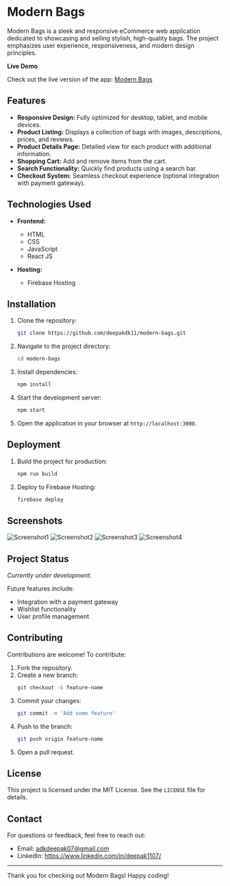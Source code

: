 # Modern Bags

Modern Bags is a sleek and responsive eCommerce web application dedicated to showcasing and selling stylish, high-quality bags. The project emphasizes user experience, responsiveness, and modern design principles.

**Live Demo**

Check out the live version of the app: [Modern Bags](https://modernbagsonlinee.web.app/)

## Features

- **Responsive Design:** Fully optimized for desktop, tablet, and mobile devices.
- **Product Listing:** Displays a collection of bags with images, descriptions, prices, and reviews.
- **Product Details Page:** Detailed view for each product with additional information.
- **Shopping Cart:** Add and remove items from the cart.
- **Search Functionality:** Quickly find products using a search bar.
- **Checkout System:** Seamless checkout experience (optional integration with payment gateway).

## Technologies Used

- **Frontend:**
  - HTML
  - CSS
  - JavaScript
  - React JS


- **Hosting:**
  - Firebase Hosting

## Installation

1. Clone the repository:
   ```bash
   git clone https://github.com/deepakdk11/modern-bags.git
   ```

2. Navigate to the project directory:
   ```bash
   cd modern-bags
   ```

3. Install dependencies:
   ```bash
   npm install
   ```

4. Start the development server:
   ```bash
   npm start
   ```

5. Open the application in your browser at `http://localhost:3000`.

## Deployment

1. Build the project for production:
   ```bash
   npm run build
   ```

2. Deploy to Firebase Hosting:
   ```bash
   firebase deploy
   ```

## Screenshots

![Screenshot1](https://github.com/deepakdk11/modern-bags/assets/148891662/05abd356-8aa1-4d16-9409-bd28a1d1a179)
![Screenshot2](https://github.com/deepakdk11/modern-bags/assets/148891662/34d6cb83-6eee-4d36-80cb-9f0163f57136)
![Screenshot3](https://github.com/deepakdk11/modern-bags/assets/148891662/8ab1b037-b7df-43b2-a23c-d113bdfd8acb)
![Screenshot4](https://github.com/deepakdk11/modern-bags/assets/148891662/1b41a7e9-aba6-4642-9ae2-ae012f57699b)

## Project Status

_Currently under development._ 

Future features include:
- Integration with a payment gateway
- Wishlist functionality
- User profile management

## Contributing

Contributions are welcome! To contribute:
1. Fork the repository.
2. Create a new branch:
   ```bash
   git checkout -b feature-name
   ```
3. Commit your changes:
   ```bash
   git commit -m 'Add some feature'
   ```
4. Push to the branch:
   ```bash
   git push origin feature-name
   ```
5. Open a pull request.

## License

This project is licensed under the MIT License. See the `LICENSE` file for details.

## Contact

For questions or feedback, feel free to reach out:
*   Email: adkdeepak07@gmail.com
*   LinkedIn: https://www.linkedin.com/in/deepak1107/

---
Thank you for checking out Modern Bags! Happy coding!
